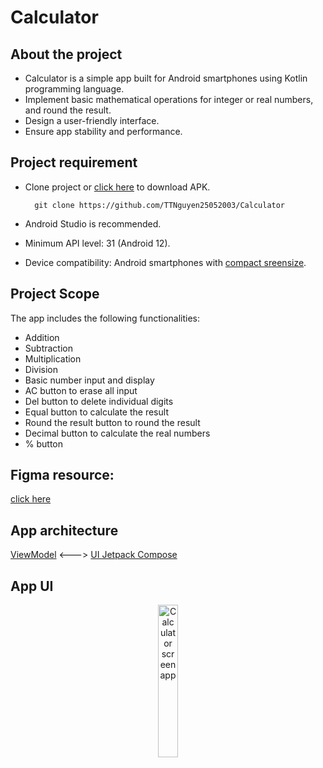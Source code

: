 # Calculator
## About the project
* Calculator is a simple app built for Android smartphones using Kotlin programming language.
* Implement basic mathematical operations for integer or real numbers, and round the result.
* Design a user-friendly interface.
* Ensure app stability and performance.

## Project requirement
* Clone project or [click here](https://drive.usercontent.google.com/download?id=1vCqxvSa7aGohudP0sMHsnf9Z8qclNC2z&export=download&authuser=0&confirm=t&uuid=cd6fb308-f462-4375-acea-780228ca750e&at=APZUnTWtcdEMUnwsUZ8Pzv07Awd3:1705826072109) to download APK.
  
        git clone https://github.com/TTNguyen25052003/Calculator
* Android Studio is recommended.
* Minimum API level: 31 (Android 12).
* Device compatibility: Android smartphones with [compact sreensize](https://developer.android.com/guide/topics/large-screens/support-different-screen-sizes).

## Project Scope
The app includes the following functionalities:
* Addition
* Subtraction
* Multiplication
* Division
* Basic number input and display
* AC button to erase all input
* Del button to delete individual digits
* Equal button to calculate the result
* Round the result button to round the result
* Decimal button to calculate the real numbers
* % button

## Figma resource: 
[click here](https://www.figma.com/file/jWRy1J4ND5o25o0G9TjfNd/calculator?type=design&node-id=0%3A1&mode=design&t=NxoLm9TKNLTl1i2H-1)

## App architecture
[ViewModel](https://developer.android.com/topic/libraries/architecture/viewmodel) <---> [UI Jetpack Compose](https://developer.android.com/jetpack/compose)

## App UI
<p align="center">
  <img src="https://github.com/TTNguyen25052003/Calculator/blob/master/Screenshot.gif" alt="Calculator screen app" width="25%" height="25%">
</p>

